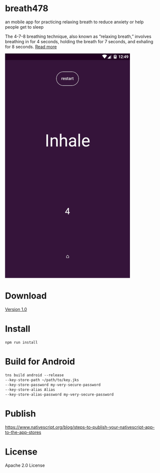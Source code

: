 # breath478
an mobile app for practicing relaxing breath to reduce anxiety or help people get to sleep

The 4-7-8 breathing technique, also known as “relaxing breath,” involves breathing in for 4 seconds, holding the breath for 7 seconds, and exhaling for 8 seconds.
[Read more](https://www.medicalnewstoday.com/articles/324417)

![](resources/demo.gif)

# Download
[Version 1.0](https://github.com/ferrriii/breath-4-7-8/releases/download/v1.0/breath478.apk)

# Install
```
npm run install
```

# Build for Android
```
tns build android --release
--key-store-path ~/path/to/key.jks
--key-store-password my-very-secure-password
--key-store-alias Alias
--key-store-alias-password my-very-secure-password
```
# Publish
https://www.nativescript.org/blog/steps-to-publish-your-nativescript-app-to-the-app-stores

# License
Apache 2.0 License